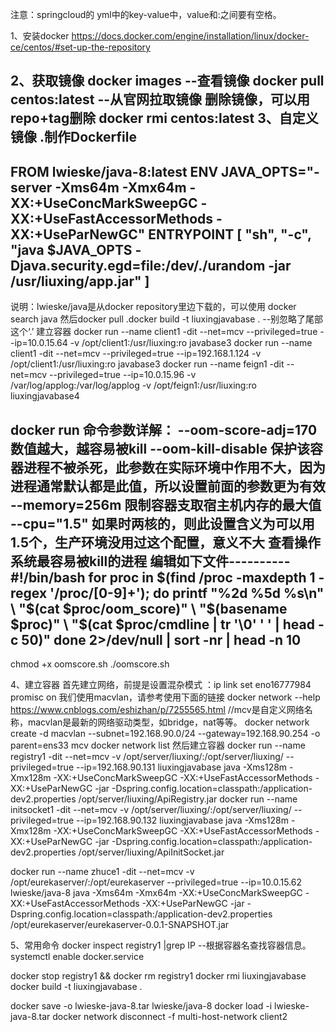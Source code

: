 注意：springcloud的 yml中的key-value中，value和:之间要有空格。

1、安装docker
https://docs.docker.com/engine/installation/linux/docker-ce/centos/#set-up-the-repository

2、获取镜像 
 docker images --查看镜像
 docker pull centos:latest --从官网拉取镜像
 删除镜像，可以用 repo+tag删除 docker rmi centos:latest
3、自定义镜像
.制作Dockerfile
---------------------
FROM lwieske/java-8:latest
ENV JAVA_OPTS="-server -Xms64m -Xmx64m -XX:+UseConcMarkSweepGC -XX:+UseFastAccessorMethods -XX:+UseParNewGC"
ENTRYPOINT [ "sh", "-c", "java $JAVA_OPTS -Djava.security.egd=file:/dev/./urandom -jar /usr/liuxing/app.jar" ]
---------------------
说明：lwieske/java是从docker repository里边下载的，可以使用 docker search java 然后docker pull
.docker build -t liuxingjavabase .  --别忽略了尾部这个‘.’
建立容器 docker run --name client1 -dit --net=mcv  --privileged=true --ip=10.0.15.64 -v /opt/client1:/usr/liuxing:ro javabase3
docker run --name client1 -dit --net=mcv  --privileged=true --ip=192.168.1.124 -v /opt/client1:/usr/liuxing:ro javabase3
docker run --name feign1 -dit --net=mcv  --privileged=true --ip=10.0.15.96 -v /var/log/applog:/var/log/applog  -v /opt/feign1:/usr/liuxing:ro liuxingjavabase4

docker run 命令参数详解：
  --oom-score-adj=170 数值越大，越容易被kill
  --oom-kill-disable 保护该容器进程不被杀死，此参数在实际环境中作用不大，因为进程通常默认都是此值，所以设置前面的参数更为有效
  --memory=256m 限制容器支取宿主机内存的最大值
  --cpu="1.5"  如果时两核的，则此设置含义为可以用1.5个，生产环境没用过这个配置，意义不大
查看操作系统最容易被kill的进程
编辑如下文件----------
#!/bin/bash
for proc in $(find /proc -maxdepth 1 -regex '/proc/[0-9]+'); do
printf "%2d %5d %s\n" \
"$(cat $proc/oom_score)" \
"$(basename $proc)" \
"$(cat $proc/cmdline | tr '\0' ' ' | head -c 50)"
done 2>/dev/null | sort -nr | head -n 10
-------------
chmod +x oomscore.sh 
./oomscore.sh 


4、建立容器
首先建立网络，前提是设置混杂模式 ：ip link set eno16777984  promisc on
我们使用macvlan，请参考使用下面的链接
docker network --help
https://www.cnblogs.com/eshizhan/p/7255565.html
//mcv是自定义网络名称，macvlan是最新的网络驱动类型，如bridge，nat等等。
docker network create -d macvlan     --subnet=192.168.90.0/24     --gateway=192.168.90.254  -o parent=ens33 mcv
docker network list
然后建立容器
docker run --name registry1 -dit --net=mcv -v /opt/server/liuxing/:/opt/server/liuxing/ --privileged=true --ip=192.168.90.131 liuxingjavabase  java -Xms128m -Xmx128m -XX:+UseConcMarkSweepGC -XX:+UseFastAccessorMethods -XX:+UseParNewGC -jar -Dspring.config.location=classpath:/application-dev2.properties /opt/server/liuxing/ApiRegistry.jar
docker run --name initsocket1 -dit --net=mcv -v /opt/server/liuxing/:/opt/server/liuxing/ --privileged=true --ip=192.168.90.132 liuxingjavabase  java -Xms128m -Xmx128m -XX:+UseConcMarkSweepGC -XX:+UseFastAccessorMethods -XX:+UseParNewGC -jar -Dspring.config.location=classpath:/application-dev2.properties /opt/server/liuxing/ApiInitSocket.jar


docker run --name zhuce1 -dit --net=mcv -v /opt/eurekaserver/:/opt/eurekaserver --privileged=true --ip=10.0.15.62 lwieske/java-8  java -Xms64m -Xmx64m -XX:+UseConcMarkSweepGC -XX:+UseFastAccessorMethods -XX:+UseParNewGC -jar -Dspring.config.location=classpath:/application-dev2.properties /opt/eurekaserver/eurekaserver-0.0.1-SNAPSHOT.jar



5、常用命令
docker inspect  registry1 |grep IP   --根据容器名查找容器信息。
systemctl enable docker.service

docker stop registry1 && docker rm registry1
docker rmi liuxingjavabase
docker build -t liuxingjavabase .

docker save -o lwieske-java-8.tar lwieske/java-8
docker load -i lwieske-java-8.tar
docker network  disconnect -f multi-host-network client2